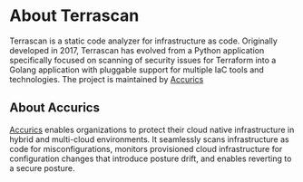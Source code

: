 # About Terrascan

Terrascan is a static code analyzer for infrastructure as code. Originally developed in 2017, Terrascan has evolved from a Python application specifically focused on scanning of security issues for Terraform into a Golang application with pluggable support for multiple IaC tools and technologies. The project is maintained by [Accurics](https://www.accurics.com)

## About Accurics

[Accurics](https://www.accurics.com) enables organizations to protect their cloud native infrastructure in hybrid and multi-cloud environments. It seamlessly scans infrastructure as code for misconfigurations, monitors provisioned cloud infrastructure for configuration changes that introduce posture drift, and enables reverting to a secure posture.
